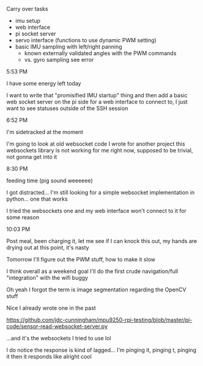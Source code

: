 Carry over tasks
- imu setup
- web interface
- pi socket server
- servo interface (functions to use dynamic PWM setting)
- basic IMU sampling with left/right panning
  - known externally validated angles with the PWM commands
  - vs. gyro sampling see error

5:53 PM

I have some energy left today

I want to write that "promisified IMU startup" thing and then add a basic web socket server on the pi side for a web interface to connect to, I just want to see statuses outside of the SSH session

6:52 PM

I'm sidetracked at the moment

I'm going to look at old websocket code I wrote for another project this websockets library is not working for me right now, supposed to be trivial, not gonna get into it

8:30 PM

feeding time (pig sound weeeeee)

I got distracted... I'm still looking for a simple websocket implementation in python... one that works

I tried the websockets one and my web interface won't connect to it for some reason

10:03 PM

Post meal, been charging it, let me see if I can knock this out, my hands are drying out at this point, it's nasty

Tomorrow I'll figure out the PWM stuff, how to make it slow

I think overall as a weekend goal I'll do the first crude navigation/full "integration" with the wifi buggy

Oh yeah I forgot the term is image segmentation regarding the OpenCV stuff

Nice I already wrote one in the past

https://github.com/jdc-cunningham/mpu9250-rpi-testing/blob/master/pi-code/sensor-read-websocket-server.py

...and it's the websockets I tried to use lol

I do notice the response is kind of lagged... I'm pinging it, pinging t, pinging it then it responds like alright cool


